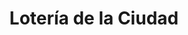 ---
title: "Lotería de la Ciudad"
url: /ciudad-autonoma-de-buenos-aires/loteria-de-la-ciudad-avenida-lisandro-de-la-torre/
shop: Lotterie
---